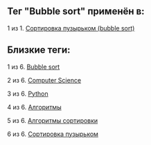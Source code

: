 ## Тег "Bubble sort" применён в:

1 из 1. [Сортировка пузырьком (bubble sort)](../Computer%20science/Сортировки/Сортировка%20пузырьком.md)

## Близкие теги:

1 из 6. [Bubble sort](./Bubble%20sort.md)

2 из 6. [Computer Science](./Computer%20Science.md)

3 из 6. [Python](./Python.md)

4 из 6. [Алгоритмы](./Алгоритмы.md)

5 из 6. [Алгоритмы сортировки](./Алгоритмы%20сортировки.md)

6 из 6. [Сортировка пузырьком](./Сортировка%20пузырьком.md)

